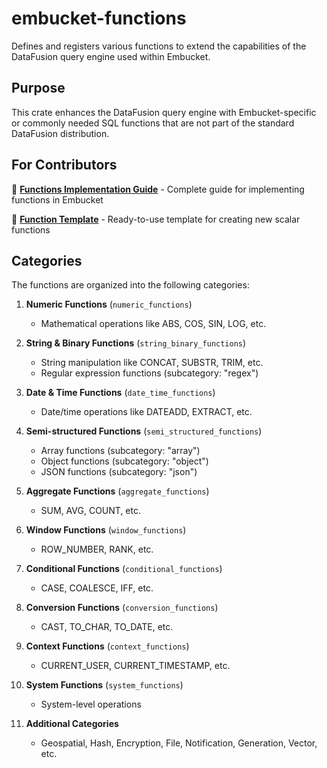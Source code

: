 # embucket-functions

Defines and registers various functions to extend the capabilities of the DataFusion query engine used within Embucket.

## Purpose

This crate enhances the DataFusion query engine with Embucket-specific or commonly needed SQL functions that are not part of the standard DataFusion distribution.

## For Contributors

📖 **[Functions Implementation Guide](docs/function_implementation_guide)** - Complete guide for implementing functions in Embucket

🔧 **[Function Template](src/scalar_template.rs)** - Ready-to-use template for creating new scalar functions

## Categories

The functions are organized into the following categories:

1. **Numeric Functions** (`numeric_functions`)
    - Mathematical operations like ABS, COS, SIN, LOG, etc.

2. **String & Binary Functions** (`string_binary_functions`)
    - String manipulation like CONCAT, SUBSTR, TRIM, etc.
    - Regular expression functions (subcategory: "regex")

3. **Date & Time Functions** (`date_time_functions`)
    - Date/time operations like DATEADD, EXTRACT, etc.

4. **Semi-structured Functions** (`semi_structured_functions`)
    - Array functions (subcategory: "array")
    - Object functions (subcategory: "object")
    - JSON functions (subcategory: "json")

5. **Aggregate Functions** (`aggregate_functions`)
    - SUM, AVG, COUNT, etc.

6. **Window Functions** (`window_functions`)
    - ROW_NUMBER, RANK, etc.

7. **Conditional Functions** (`conditional_functions`)
    - CASE, COALESCE, IFF, etc.

8. **Conversion Functions** (`conversion_functions`)
    - CAST, TO_CHAR, TO_DATE, etc.

9. **Context Functions** (`context_functions`)
    - CURRENT_USER, CURRENT_TIMESTAMP, etc.

10. **System Functions** (`system_functions`)
    - System-level operations

11. **Additional Categories**
    - Geospatial, Hash, Encryption, File, Notification, Generation, Vector, etc.